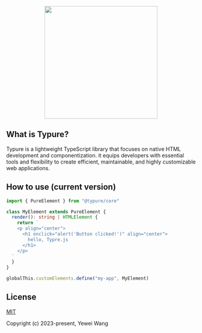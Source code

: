 <p align="center"><img width="300" src="https://github.com/wangyewei/Typurejs/assets/49926816/945db725-282b-440e-9202-8bb715a12c63" /></p>

## What is Typure?

Typure is a lightweight TypeScript library that focuses on native HTML development and componentization. it equips developers with essential tools and flexibility to create efficient, maintainable, and highly customizable web applications.

## How to use (current version)

```typescript
import { PureElement } from "@typure/core"

class MyElement extends PureElement {
  render(): string | HTMLElement {
    return `
    <p align="center">
      <h1 onclick="alert('Button clicked!')" align="center">
        hello, Typre.js
      </h1>
    </p>
  `
  }
}

globalThis.customElements.define("my-app", MyElement)
```

## License

[MIT](https://opensource.org/licenses/MIT)

Copyright (c) 2023-present, Yewei Wang
